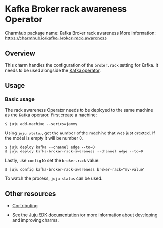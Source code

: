 # Kafka Broker rack awareness Operator

Charmhub package name: Kafka Broker rack awareness
More information: https://charmhub.io/kafka-broker-rack-awareness

## Overview

This charm handles the configuration of the `broker.rack` setting for Kafka. It needs to be used alongside the [Kafka operator](https://charmhub.io/kafka).

## Usage

### Basic usage

The rack awareness Operator needs to be deployed to the same machine as the Kafka operator. First create a machine:
```shell
$ juju add-machine --series=jammy
```

Using `juju status`, get the number of the machine that was just created. If the model is empty it will be number 0.

```shell
$ juju deploy kafka --channel edge --to=0
$ juju deploy kafka-broker-rack-awareness --channel edge --to=0
```

Lastly, use `config` to set the `broker.rack` value:
```shell
$ juju config kafka-broker-rack-awareness broker-rack="my-value"
```

To watch the process, `juju status` can be used.

## Other resources

- [Contributing](CONTRIBUTING.md) <!-- or link to other contribution documentation -->

- See the [Juju SDK documentation](https://juju.is/docs/sdk) for more information about developing and improving charms.
